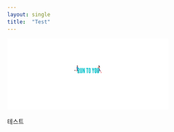 ```yaml
---
layout: single
title:  "Test"
---
```


<img src="../images/2023-03-31-test/3.png" alt="3" style="zoom:75%;" />

테스트
